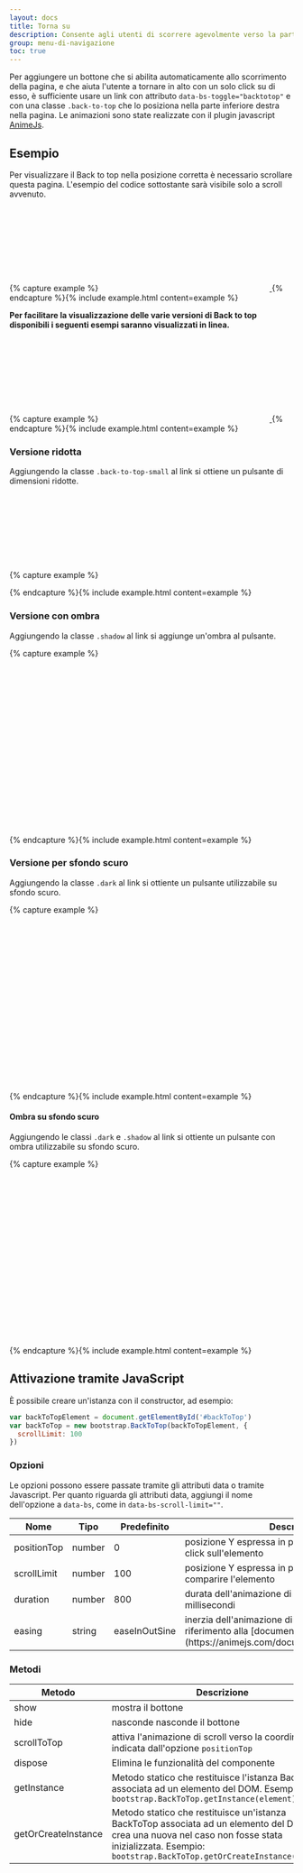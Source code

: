 ```yaml
---
layout: docs
title: Torna su
description: Consente agli utenti di scorrere agevolmente verso la parte superiore della pagina.
group: menu-di-navigazione
toc: true
---
```


Per aggiungere un bottone che si abilita automaticamente allo scorrimento della pagina, e che aiuta l'utente a tornare in alto con un solo click su di esso, è sufficiente usare un link con attributo `data-bs-toggle="backtotop"` e con una classe `.back-to-top` che lo posiziona nella parte inferiore destra nella pagina.
Le animazioni sono state realizzate con il plugin javascript [AnimeJs](https://animejs.com).

<style>
  /* Style override for Documentation purposes */
  .back-to-top:not(#example) {
    position: relative;
    bottom: unset;
    right: unset;
    visibility: visible;
    margin: 0 auto;
    opacity: 1;
    transform: scale(1);
  }
</style>

## Esempio

Per visualizzare il Back to top nella posizione corretta è necessario scrollare questa pagina. L'esempio del codice sottostante sarà visibile solo a scroll avvenuto.

{% capture example %}
<a href="#" aria-hidden="true" data-bs-toggle="backtotop" class="back-to-top" id="example">
<svg class="icon icon-light"><use href="{{ site.baseurl }}/dist/svg/sprites.svg#it-arrow-up"></use></svg>
</a>
{% endcapture %}{% include example.html content=example %}

**Per facilitare la visualizzazione delle varie versioni di Back to top disponibili i seguenti esempi saranno visualizzati in linea.**

{% capture example %}
<a href="#" aria-hidden="true" data-bs-toggle="backtotop" class="back-to-top">
<svg class="icon icon-light"><use href="{{ site.baseurl }}/dist/svg/sprites.svg#it-arrow-up"></use></svg>
</a>
{% endcapture %}{% include example.html content=example %}

### Versione ridotta

Aggiungendo la classe `.back-to-top-small` al link si ottiene un pulsante di dimensioni ridotte.

{% capture example %}
<a href="#" aria-hidden="true" data-bs-toggle="backtotop" class="back-to-top back-to-top-small">
<svg class="icon icon-light"><use href="{{ site.baseurl }}/dist/svg/sprites.svg#it-arrow-up"></use></svg>
</a>

{% endcapture %}{% include example.html content=example %}

### Versione con ombra

Aggiungendo la classe `.shadow` al link si aggiunge un'ombra al pulsante.

{% capture example %}

<div class="d-flex align-items-center">
  <a href="#" aria-hidden="true" data-bs-toggle="backtotop" class="back-to-top shadow">
    <svg class="icon icon-light"><use href="{{ site.baseurl }}/dist/svg/sprites.svg#it-arrow-up"></use></svg>
  </a>
  <a href="#" aria-hidden="true" data-bs-toggle="backtotop" class="back-to-top back-to-top-small shadow">
    <svg class="icon icon-light"><use href="{{ site.baseurl }}/dist/svg/sprites.svg#it-arrow-up"></use></svg>
  </a>
</div>
{% endcapture %}{% include example.html content=example %}

### Versione per sfondo scuro

Aggiungendo la classe `.dark` al link si ottiente un pulsante utilizzabile su sfondo scuro.

{% capture example %}

<div class="d-flex align-items-center p-4 neutral-1-bg-a8">
  <a href="#" aria-hidden="true" data-bs-toggle="backtotop" class="back-to-top dark">
    <svg class="icon icon-secondary"><use href="{{ site.baseurl }}/dist/svg/sprites.svg#it-arrow-up"></use></svg>
  </a>
  <a href="#" aria-hidden="true" data-bs-toggle="backtotop" class="back-to-top back-to-top-small dark">
    <svg class="icon icon-secondary"><use href="{{ site.baseurl }}/dist/svg/sprites.svg#it-arrow-up"></use></svg>
  </a>
</div>
{% endcapture %}{% include example.html content=example %}

#### Ombra su sfondo scuro

Aggiungendo le classi `.dark` e `.shadow` al link si ottiente un pulsante con ombra utilizzabile su sfondo scuro.

{% capture example %}

<div class="d-flex align-items-center p-4 neutral-1-bg-a8">
  <a href="#" aria-hidden="true" data-bs-toggle="backtotop" class="back-to-top dark shadow">
    <svg class="icon icon-secondary"><use href="{{ site.baseurl }}/dist/svg/sprites.svg#it-arrow-up"></use></svg>
  </a>
  <a href="#" aria-hidden="true" data-bs-toggle="backtotop" class="back-to-top back-to-top-small dark shadow">
    <svg class="icon icon-secondary"><use href="{{ site.baseurl }}/dist/svg/sprites.svg#it-arrow-up"></use></svg>
  </a>
</div>
{% endcapture %}{% include example.html content=example %}

## Attivazione tramite JavaScript

È possibile creare un'istanza con il constructor, ad esempio:

```js
var backToTopElement = document.getElementById('#backToTop')
var backToTop = new bootstrap.BackToTop(backToTopElement, {
  scrollLimit: 100
})
```

### Opzioni

Le opzioni possono essere passate tramite gli attributi data o tramite Javascript. Per quanto riguarda gli attributi data, aggiungi il nome dell'opzione a `data-bs`, come in `data-bs-scroll-limit=""`.

<table class="table table-bordered table-striped">
  <thead>
    <tr>
      <th style="width: 100px;">Nome</th>
      <th style="width: 50px;">Tipo</th>
      <th style="width: 50px;">Predefinito</th>
      <th>Descrizione</th>
    </tr>
  </thead>
  <tbody>
    <tr>
      <td>positionTop</td>
      <td>number </td>
      <td>0</td>
      <td>posizione Y espressa in pixel alla quale ritornarne al click sull'elemento</td>
    </tr>
    <tr>
      <td>scrollLimit</td>
      <td>number </td>
      <td>100</td>
      <td>posizione Y espressa in pixel alla quale far comparire l'elemento</td>
    </tr>
    <tr>
      <td>duration</td>
      <td>number</td>
      <td>800</td>
      <td>durata dell'animazione di scroll espressa in millisecondi</td>
    </tr>
    <tr>
      <td>easing</td>
      <td>string</td>
      <td>easeInOutSine</td>
      <td>inerzia dell'animazione di scroll. Per i valori fare riferimento alla [documentazione di AnimeJs](https://animejs.com/documentation/#linearEasing).</td>
    </tr>
  </tbody>
</table>

### Metodi

<table class="table table-bordered table-striped">
  <thead>
    <tr>
      <th style="width: 150px;">Metodo</th>
      <th>Descrizione</th>
    </tr>
  </thead>
  <tbody>
    <tr>
      <td>show</td>
      <td>mostra il bottone</td>
    </tr>
    <tr>
      <td>hide</td>
      <td>nasconde nasconde il bottone</td>
    </tr>
    <tr>
      <td>scrollToTop</td>
      <td>attiva l'animazione di scroll verso la coordinata Y indicata dall'opzione <code>positionTop</code></td>
    </tr>
    <tr>
      <td>dispose</td>
      <td>Elimina le funzionalità del componente</td>
    </tr>
    <tr>
      <td>getInstance</td>
      <td>Metodo statico che restituisce l'istanza BackToTop associata ad un elemento del DOM. Esempio: <code>bootstrap.BackToTop.getInstance(element)</code></td>
    </tr>
    <tr>
      <td>getOrCreateInstance</td>
      <td>Metodo statico che restituisce un'istanza BackToTop associata ad un elemento del DOM o ne crea una nuova nel caso non fosse stata inizializzata. Esempio: <code>bootstrap.BackToTop.getOrCreateInstance(element)</code></td>
    </tr>
  </tbody>
</table>
